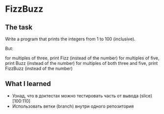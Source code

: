 
# FizzBuzz

## The task

Write a program that prints the integers from   1   to   100   (inclusive).

But:

  for multiples of three,   print   Fizz     (instead of the number)
  for multiples of five,   print   Buzz     (instead of the number)
  for multiples of both three and five,   print   FizzBuzz     (instead of the number)


## What I learned

* Узнад, что в доктестах можно тестировать часть от вывода (slice) [100:110] 
* Использовать ветки (branch) внутри одного репозитория 
